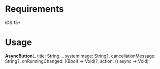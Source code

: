 # Requirements
iOS 15+

# Usage
**AsyncButton**(_ title: String, _ systemImage: String?, cancellationMessage: String?, onRunningChanged: ((Bool) -> Void)?, action: () async -> Void)
